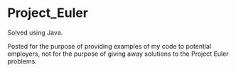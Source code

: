 # Project_Euler
Solved using Java.

Posted for the purpose of providing examples of my code to potential employers, not for the purpose of giving away solutions to the Project Euler problems.
